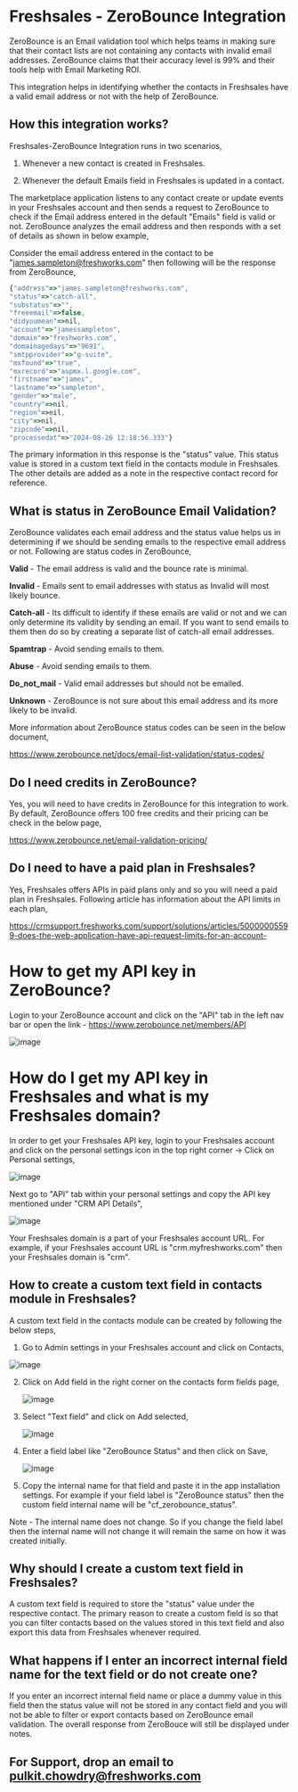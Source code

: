 # Freshsales - ZeroBounce Integration

ZeroBounce is an Email validation tool which helps teams in making sure that their contact lists are not containing any contacts with invalid email addresses. ZeroBounce claims that their accuracy level is 99% and their tools help with Email Marketing ROI.

This integration helps in identifying whether the contacts in Freshsales have a valid email address or not with the help of ZeroBounce.

## How this integration works?
Freshsales-ZeroBounce Integration runs in two scenarios,

1) Whenever a new contact is created in Freshsales.
   
2) Whenever the default Emails field in Freshsales is updated in a contact.

The marketplace application listens to any contact create or update events in your Freshsales account and then sends a request to ZeroBounce to check if the Email address entered in the default "Emails" field is valid or not. ZeroBounce analyzes the email address and then responds with a set of details as shown in below example,

Consider the email address entered in the contact to be "james.sampleton@freshworks.com" then following will be the response from ZeroBounce,

```javascript
{"address"=>"james.sampleton@freshworks.com",
"status"=>"catch-all",
"substatus"=>"",
"freeemail"=>false,
"didyoumean"=>nil,
"account"=>"jamessampleton",
"domain"=>"freshworks.com",
"domainagedays"=>"9691",
"smtpprovider"=>"g-suite",
"mxfound"=>"true",
"mxrecord"=>"aspmx.l.google.com",
"firstname"=>"james",
"lastname"=>"sampleton",
"gender"=>"male",
"country"=>nil,
"region"=>nil,
"city"=>nil,
"zipcode"=>nil,
"processedat"=>"2024-08-26 12:18:56.333"}
```

The primary information in this response is the "status" value. This status value is stored in a custom text field in the contacts module in Freshsales. The other details are added as a note in the respective contact record for reference.

## What is status in ZeroBounce Email Validation?
ZeroBounce validates each email address and the status value helps us in determining if we should be sending emails to the respective email address or not. Following are status codes in ZeroBounce,

  **Valid** - The email address is valid and the bounce rate is minimal. 
  
  **Invalid** - Emails sent to email addresses with status as Invalid will most likely bounce.
  
  **Catch-all** - Its difficult to identify if these emails are valid or not and we can only determine its validity by sending an email. If you want to send emails to them then do so by creating a separate list of catch-all email addresses.
  
  **Spamtrap** - Avoid sending emails to them.
  
  **Abuse** - Avoid sending emails to them.
  
  **Do_not_mail** - Valid email addresses but should not be emailed.
  
  **Unknown** - ZeroBounce is not sure about this email address and its more likely to be invalid.

More information about ZeroBounce status codes can be seen in the below document,

https://www.zerobounce.net/docs/email-list-validation/status-codes/

## Do I need credits in ZeroBounce?
Yes, you will need to have credits in ZeroBounce for this integration to work. By default, ZeroBounce offers 100 free credits and their pricing can be check in the below page,

https://www.zerobounce.net/email-validation-pricing/

## Do I need to have a paid plan in Freshsales?
Yes, Freshsales offers APIs in paid plans only and so you will need a paid plan in Freshsales. Following article has information about the API limits in each plan,

https://crmsupport.freshworks.com/support/solutions/articles/50000005599-does-the-web-application-have-api-request-limits-for-an-account-

# How to get my API key in ZeroBounce?
Login to your ZeroBounce account and click on the "API" tab in the left nav bar or open the link - https://www.zerobounce.net/members/API

![image](https://github.com/user-attachments/assets/b200a697-cad5-4792-9771-4a09a3bc2f91)

# How do I get my API key in Freshsales and what is my Freshsales domain?
In order to get your Freshsales API key, login to your Freshsales account and click on the personal settings icon in the top right corner -> Click on Personal settings,

![image](https://github.com/user-attachments/assets/479fa6b2-446e-4519-9fac-25da4e0b2810)

Next go to "API" tab within your personal settings and copy the API key mentioned under "CRM API Details",

![image](https://github.com/user-attachments/assets/7ed89859-ad67-4b3b-b77e-8d585a9771ae)

Your Freshsales domain is a part of your Freshsales account URL. For example, if your Freshsales account URL is "crm.myfreshworks.com" then your Freshsales domain is "crm".

## How to create a custom text field in contacts module in Freshsales?
A custom text field in the contacts module can be created by following the below steps,

1) Go to Admin settings in your Freshsales account and click on Contacts,

  ![image](https://github.com/user-attachments/assets/ab83491a-ec7c-4216-9d0c-931ce6f5f88c)

2) Click on Add field in the right corner on the contacts form fields page,

   ![image](https://github.com/user-attachments/assets/15649035-ca6f-46c3-badc-4bbf57c210bd)


3) Select "Text field" and click on Add selected,

   ![image](https://github.com/user-attachments/assets/e386ad0e-854c-43fc-9459-52082497cb5d)

4) Enter a field label like "ZeroBounce Status" and then click on Save,

   ![image](https://github.com/user-attachments/assets/e418b370-8c93-4223-bf2f-1c6c9bbcb431)

5) Copy the internal name for that field and paste it in the app installation settings. For example if your field label is "ZeroBounce status" then the custom field internal name will be "cf_zerobounce_status".
   
Note - The internal name does not change. So if you change the field label then the internal name will not change it will remain the same on how it was created initially.

## Why should I create a custom text field in Freshsales?
A custom text field is required to store the "status" value under the respective contact. The primary reason to create a custom field is so that you can filter contacts based on the values stored in this text field and also export this data from Freshsales whenever required. 

## What happens if I enter an incorrect internal field name for the text field or do not create one?
If you enter an incorrect internal field name or place a dummy value in this field then the status value will not be stored in any contact field and you will not be able to filter or export contacts based on ZeroBounce email validation. The overall response from ZeroBouce will still be displayed under notes.

## For Support, drop an email to pulkit.chowdry@freshworks.com
